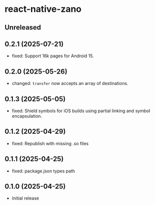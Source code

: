 # react-native-zano

## Unreleased

## 0.2.1 (2025-07-21)

- fixed: Support 16k pages for Android 15.

## 0.2.0 (2025-05-26)

- changed: `transfer` now accepts an array of destinations.

## 0.1.3 (2025-05-05)

- fixed: Shield symbols for iOS builds using partial linking and symbol encapsulation.

## 0.1.2 (2025-04-29)

- fixed: Republish with missing .so files

## 0.1.1 (2025-04-25)

- fixed: package.json types path

## 0.1.0 (2025-04-25)

- Initial release
